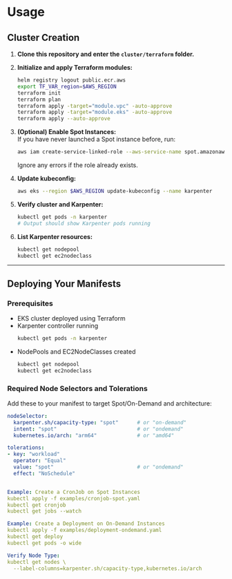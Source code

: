 # Usage

## Cluster Creation

1. **Clone this repository and enter the `cluster/terraform` folder.**

2. **Initialize and apply Terraform modules:**
    ```sh
    helm registry logout public.ecr.aws
    export TF_VAR_region=$AWS_REGION
    terraform init
    terraform plan
    terraform apply -target="module.vpc" -auto-approve
    terraform apply -target="module.eks" -auto-approve
    terraform apply --auto-approve
    ```

3. **(Optional) Enable Spot Instances:**  
   If you have never launched a Spot instance before, run:
    ```sh
    aws iam create-service-linked-role --aws-service-name spot.amazonaws.com || true
    ```
   Ignore any errors if the role already exists.

4. **Update kubeconfig:**
    ```sh
    aws eks --region $AWS_REGION update-kubeconfig --name karpenter
    ```

5. **Verify cluster and Karpenter:**
    ```sh
    kubectl get pods -n karpenter
    # Output should show Karpenter pods running
    ```

6. **List Karpenter resources:**
    ```sh
    kubectl get nodepool
    kubectl get ec2nodeclass
    ```

---

## Deploying Your Manifests

### Prerequisites

- EKS cluster deployed using Terraform
- Karpenter controller running
    ```sh
    kubectl get pods -n karpenter
    ```
- NodePools and EC2NodeClasses created
    ```sh
    kubectl get nodepool
    kubectl get ec2nodeclass
    ```

### Required Node Selectors and Tolerations

Add these to your manifest to target Spot/On-Demand and architecture:

```yaml
nodeSelector:
  karpenter.sh/capacity-type: "spot"      # or "on-demand"
  intent: "spot"                          # or "ondemand"
  kubernetes.io/arch: "arm64"             # or "amd64"

tolerations:
- key: "workload"
  operator: "Equal"
  value: "spot"                           # or "ondemand"
  effect: "NoSchedule"


Example: Create a CronJob on Spot Instances
kubectl apply -f examples/cronjob-spot.yaml
kubectl get cronjob
kubectl get jobs --watch

Example: Create a Deployment on On-Demand Instances
kubectl apply -f examples/deployment-ondemand.yaml
kubectl get deploy
kubectl get pods -o wide

Verify Node Type:
kubectl get nodes \
  --label-columns=karpenter.sh/capacity-type,kubernetes.io/arch